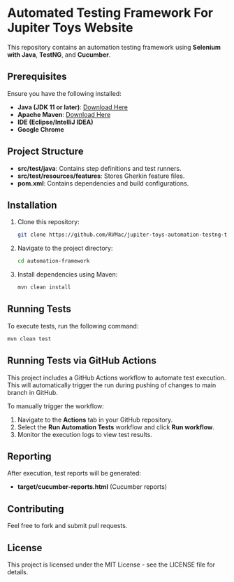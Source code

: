 # Automated Testing Framework For Jupiter Toys Website

This repository contains an automation testing framework using **Selenium with Java**, **TestNG**, and **Cucumber**.

## Prerequisites

Ensure you have the following installed:

- **Java (JDK 11 or later)**: [Download Here](https://www.oracle.com/java/technologies/javase-jdk11-downloads.html)
- **Apache Maven**: [Download Here](https://maven.apache.org/download.cgi)
- **IDE (Eclipse/IntelliJ IDEA)**
- **Google Chrome**

## Project Structure

- **src/test/java**: Contains step definitions and test runners.
- **src/test/resources/features**: Stores Gherkin feature files.
- **pom.xml**: Contains dependencies and build configurations.

## Installation

1. Clone this repository:
   ```sh
   git clone https://github.com/RVMac/jupiter-toys-automation-testng-trial.git
   ```
2. Navigate to the project directory:
   ```sh
   cd automation-framework
   ```
3. Install dependencies using Maven:
   ```sh
   mvn clean install
   ```

## Running Tests

To execute tests, run the following command:
```sh
mvn clean test
```

## Running Tests via GitHub Actions

This project includes a GitHub Actions workflow to automate test execution.
This will automatically trigger the run during pushing of changes to main branch in GitHub.

To manually trigger the workflow:
1. Navigate to the **Actions** tab in your GitHub repository.
2. Select the **Run Automation Tests** workflow and click **Run workflow**.
3. Monitor the execution logs to view test results.

## Reporting

After execution, test reports will be generated:
- **target/cucumber-reports.html** (Cucumber reports)

## Contributing

Feel free to fork and submit pull requests.

## License

This project is licensed under the MIT License - see the LICENSE file for details.
